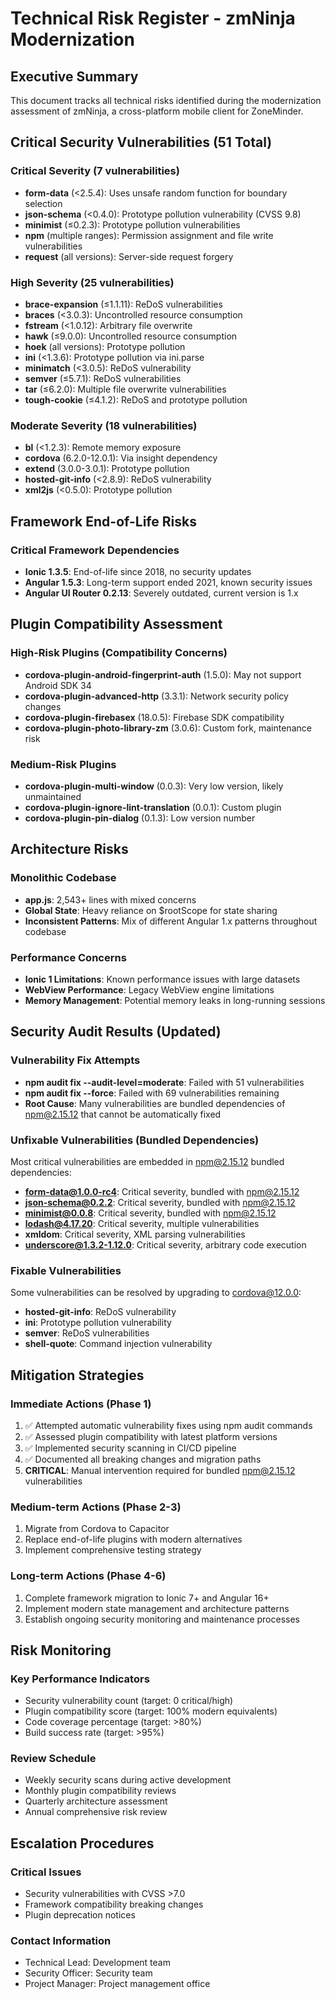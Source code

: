 # Technical Risk Register - zmNinja Modernization

## Executive Summary
This document tracks all technical risks identified during the modernization assessment of zmNinja, a cross-platform mobile client for ZoneMinder.

## Critical Security Vulnerabilities (51 Total)

### Critical Severity (7 vulnerabilities)
- **form-data** (<2.5.4): Uses unsafe random function for boundary selection
- **json-schema** (<0.4.0): Prototype pollution vulnerability (CVSS 9.8)
- **minimist** (≤0.2.3): Prototype pollution vulnerabilities
- **npm** (multiple ranges): Permission assignment and file write vulnerabilities
- **request** (all versions): Server-side request forgery

### High Severity (25 vulnerabilities)
- **brace-expansion** (≤1.1.11): ReDoS vulnerabilities
- **braces** (<3.0.3): Uncontrolled resource consumption
- **fstream** (<1.0.12): Arbitrary file overwrite
- **hawk** (≤9.0.0): Uncontrolled resource consumption
- **hoek** (all versions): Prototype pollution
- **ini** (<1.3.6): Prototype pollution via ini.parse
- **minimatch** (<3.0.5): ReDoS vulnerability
- **semver** (≤5.7.1): ReDoS vulnerabilities
- **tar** (≤6.2.0): Multiple file overwrite vulnerabilities
- **tough-cookie** (≤4.1.2): ReDoS and prototype pollution

### Moderate Severity (18 vulnerabilities)
- **bl** (<1.2.3): Remote memory exposure
- **cordova** (6.2.0-12.0.1): Via insight dependency
- **extend** (3.0.0-3.0.1): Prototype pollution
- **hosted-git-info** (<2.8.9): ReDoS vulnerability
- **xml2js** (<0.5.0): Prototype pollution

## Framework End-of-Life Risks

### Critical Framework Dependencies
- **Ionic 1.3.5**: End-of-life since 2018, no security updates
- **Angular 1.5.3**: Long-term support ended 2021, known security issues
- **Angular UI Router 0.2.13**: Severely outdated, current version is 1.x

## Plugin Compatibility Assessment

### High-Risk Plugins (Compatibility Concerns)
- **cordova-plugin-android-fingerprint-auth** (1.5.0): May not support Android SDK 34
- **cordova-plugin-advanced-http** (3.3.1): Network security policy changes
- **cordova-plugin-firebasex** (18.0.5): Firebase SDK compatibility
- **cordova-plugin-photo-library-zm** (3.0.6): Custom fork, maintenance risk

### Medium-Risk Plugins
- **cordova-plugin-multi-window** (0.0.3): Very low version, likely unmaintained
- **cordova-plugin-ignore-lint-translation** (0.0.1): Custom plugin
- **cordova-plugin-pin-dialog** (0.1.3): Low version number

## Architecture Risks

### Monolithic Codebase
- **app.js**: 2,543+ lines with mixed concerns
- **Global State**: Heavy reliance on $rootScope for state sharing
- **Inconsistent Patterns**: Mix of different Angular 1.x patterns throughout codebase

### Performance Concerns
- **Ionic 1 Limitations**: Known performance issues with large datasets
- **WebView Performance**: Legacy WebView engine limitations
- **Memory Management**: Potential memory leaks in long-running sessions

## Security Audit Results (Updated)

### Vulnerability Fix Attempts
- **npm audit fix --audit-level=moderate**: Failed with 51 vulnerabilities
- **npm audit fix --force**: Failed with 69 vulnerabilities remaining
- **Root Cause**: Many vulnerabilities are bundled dependencies of npm@2.15.12 that cannot be automatically fixed

### Unfixable Vulnerabilities (Bundled Dependencies)
Most critical vulnerabilities are embedded in npm@2.15.12 bundled dependencies:
- **form-data@1.0.0-rc4**: Critical severity, bundled with npm@2.15.12
- **json-schema@0.2.2**: Critical severity, bundled with npm@2.15.12  
- **minimist@0.0.8**: Critical severity, bundled with npm@2.15.12
- **lodash@4.17.20**: Critical severity, multiple vulnerabilities
- **xmldom**: Critical severity, XML parsing vulnerabilities
- **underscore@1.3.2-1.12.0**: Critical severity, arbitrary code execution

### Fixable Vulnerabilities
Some vulnerabilities can be resolved by upgrading to cordova@12.0.0:
- **hosted-git-info**: ReDoS vulnerability
- **ini**: Prototype pollution vulnerability
- **semver**: ReDoS vulnerabilities
- **shell-quote**: Command injection vulnerability

## Mitigation Strategies

### Immediate Actions (Phase 1)
1. ✅ Attempted automatic vulnerability fixes using npm audit commands
2. ✅ Assessed plugin compatibility with latest platform versions
3. ✅ Implemented security scanning in CI/CD pipeline
4. ✅ Documented all breaking changes and migration paths
5. **CRITICAL**: Manual intervention required for bundled npm@2.15.12 vulnerabilities

### Medium-term Actions (Phase 2-3)
1. Migrate from Cordova to Capacitor
2. Replace end-of-life plugins with modern alternatives
3. Implement comprehensive testing strategy

### Long-term Actions (Phase 4-6)
1. Complete framework migration to Ionic 7+ and Angular 16+
2. Implement modern state management and architecture patterns
3. Establish ongoing security monitoring and maintenance processes

## Risk Monitoring

### Key Performance Indicators
- Security vulnerability count (target: 0 critical/high)
- Plugin compatibility score (target: 100% modern equivalents)
- Code coverage percentage (target: >80%)
- Build success rate (target: >95%)

### Review Schedule
- Weekly security scans during active development
- Monthly plugin compatibility reviews
- Quarterly architecture assessment
- Annual comprehensive risk review

## Escalation Procedures

### Critical Issues
- Security vulnerabilities with CVSS >7.0
- Framework compatibility breaking changes
- Plugin deprecation notices

### Contact Information
- Technical Lead: Development team
- Security Officer: Security team
- Project Manager: Project management office
